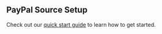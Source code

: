 ## PayPal Source Setup

Check out our [quick start guide](https://docs.buildable.dev/) to learn how to get started.
